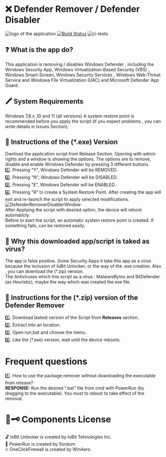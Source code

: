 
# ❌️ Defender Remover / Defender Disabler 
![logo of the application](https://user-images.githubusercontent.com/76656855/174484372-75292819-c33f-472e-8250-753519455ad1.png)
[![Build Status](https://travis-ci.org/joemccann/dillinger.svg?branch=master)](https://travis-ci.org/joemccann/dillinger)
![ci-tests](https://github.com/dragonflydb/dragonfly/actions/workflows/ci.yml/badge.svg)

## ❓️ What is the app do?
This application is removing / disables Windows Defender , including the Windows Security App, Windows Virtualization-Based Security (VBS) , Windows Smart-Screen, Windows Security Services , Windows Web-Threat Service and Windowa File Virtualization (UAC) and Microsoft Defender App Guard.

## 🖍 System Requirements
Windows 7,8.x ,10 and 11  (all versions)
A system restore point is recommended before you apply the script (if you expect problems , you can write details in Issues Section).

## 📃 Instructions of the (*.exe) Version

Dwnload the application script from Release Section. Opening with admin rights and a window is showing the options.
The options are to remove, disable and enable Windows Defender by pressing 3 different buttons.  
1️⃣. Pressing "Y", Windows Defender will be REMOVED.  
2️⃣. Pressing "N", Windows Defender will be DISABLED.  
3️⃣. Pressing "E", Windows Defender will be ENABLED.   
4️⃣. Pressing "R" to create a System Restore Point. After creating the app will exit and re-launch the script to apply selected modifications.  
![DefenderRemoverDisablerWindow](https://i.imgur.com/2BvT5QJ.png)  
After Applying the script with desired option, the device will reboot automaticly.  
Before to start the script, an automatic system restore point is created. If something fails, can be restored easily.  

## 🛑 Why this downloaded app/script is taked as virus?
The app is false positive. Some Security Apps it take this app as a virus because the inclusion of IoBit Unlocker, or the way of the .exe creation.
Also , you can download the (*.zip) version.  
The Antiviruses which this script as a virus : MalwareBytes and BitDefender (as Heuristic), maybe the way which was created the exe file.

## 📃 Instructions for the (*.zip) version of the Defender Remover  
1️⃣. Download lastest version of the Script from __Releases__ section.  
2️⃣. Extract into an location.  
3️⃣. Open run,bat and choose the menu.  
4️⃣. Like the (*.exe) version, wait until the device reboots.  

# Frequent questions
1️⃣. How to use the package remover without downloading the executable from release?  
__RESPONSE:__ Run the desired ".bat" file from cmd with PowerRun (by dragging to the executable). You must to reboot to take effect of the removal.  

# 📄🗝 Components License 
 🔓 IoBit Unlocker is created by IoBit Tehnologies Inc.  
 🧳 PowerRun is created by Sordum.  
 🔥 OneClickFirewall is created by WinAero.  
